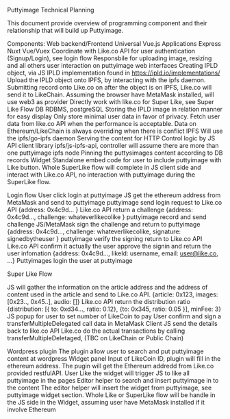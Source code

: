 Puttyimage Technical Planning

This document provide overview of programming component and their relationship that will build up Puttyimage.

Components:
Web backend/Frontend
Universal Vue.js Applications
Express
Nuxt
Vue/Vuex
Coordinate with Like.co API for user authentication (Signup/Login), see login flow
Responsbile for uploading image, resizing and all others user interaction on puttyimage web interfaces
Creating IPLD object, via JS IPLD implementation found in https://ipld.io/implementations/
Upload the IPLD object onto IPFS, by interacting with the ipfs daemon.
Submitting record onto Like.co on after the object is on IPFS, Like.co will send it to LikeChain.
Assuming the browser have MetaMask installed, will use web3 as provider
Directly work with like.co for Super Like, see Super Like Flow
DB
RDBMS, postgreSQL
Storing the IPLD image in relation manner for easy display
Only store minimal user data in favor of privacy. Fetch user data from like.co API when the performance is acceptable.
Data on Ethereum/LikeChain is always overriding when there is conflict
IPFS
Will use the ipfs/go-ipfs daemon
Serving the content for HTTP
Control logic by JS API client library ipfs/js-ipfs-api, controller will assume there are more than one puttyimage ipfs node
Pinning the puttysimages content according to DB records
Widget
Standalone embed code for user to include puttyimage with Like button.
Whole SuperLike flow will complete in JS client side and interact with Like.co API, no interaction with puttyimage during the SuperLike flow.

Login flow
User click login at puttyimage
JS get the ethereum address from MetaMask and send to puttyimage
puttyimage send login request to Like.co API
{address: 0x4c9d… }
Like.co API return a challenge
{address: 0x4c9d…, challenge: whateverlikecolike }
puttyimage record and send challenge
JS/MetaMask sign the challenge and return to puttyimage
{address: 0x4c9d…, challenge: whateverlikecolike, signature: signedbytheuser }
puttyimage verify the signing return to Like.co API
Like.co API confirm it actually the user approve the signin and return the user infomation
{address: 0x4c9d…, likeId: username, email: user@like.co, …}
Puttyimages login the user at puttyimage

Super Like Flow

JS will gather the information on the article address and the address of content used in the article and send to Like.co API.
{article: 0x123, images: [0x23.., 0x45..], audio: []}
Like.co API return the distribution ratio
{distribution: [{ to: 0xd34..., ratio: 0.12}, {to: 0x345, ratio: 0.05 }], minFee: 3}
JS popup for user to set number of LikeCoin to pay
User confirm and sign a transferMultipleDelegated call data in MetaMask
Client JS send the details back to like.co API
Like.co do the actual transactions by calling transferMultipleDeletaged, (TBC on LikeChain or Public Chain)


Wordpress plugin
The plugin allow user to search and put puttyimage content at wordpress
Widget panel
Input of LikeCoin ID, plugin will fill in the ethereum address.
The pugin will get the Ethereum addredd from Like.co provided restfulAPI.
User Like the widget will trigger JS to like all puttyimage in the pages
Editor helper to search and insert puttyimage in to the content
The editor helper will insert the widget from puttyimage, see puttyimage widget section.
Whole Like or SuperLike flow will be handle in the JS side in the Widget, assuming user have MetaMask installed if it involve Ethereum

